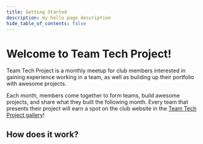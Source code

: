 ```yaml
---
title: Getting Started
description: my hello page description
hide_table_of_contents: false
---
```


# Welcome to Team Tech Project!

Team Tech Project is a monthly meetup for club members interested in gaining experience working in a team, as well as building up their portfolio with awesome projects.

Each month, members come together to form teams, build awesome projects, and share what they built the following month. Every team that presents their project will earn a spot on the club website in the [Team Tech Project gallery](/gallery)!

## How does it work?
